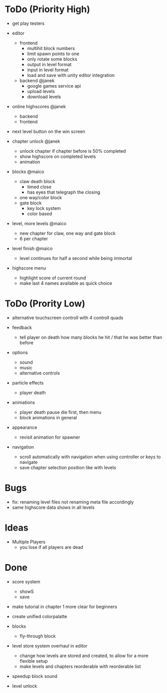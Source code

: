 # ToDo (Priority High)

- get play testers

- editor
	- frontend
		- multihit block numbers
		- limit spawn points to one
		- only rotate some blocks
		- output in level format
		- input in level format
		- load and save with unity editor integration
	- backend @janek
		- google games service api
		- upload levels
		- download levels

- online highscores @janek
	- backend
	- frontend

- next level button on the win screen

- chapter unlock @janek
	- unlock chapter if chapter before is 50% completed
	- show highscore on completed levels
	- animation

- blocks @maico
	- claw death block
		- timed close
		- has eyes that telegraph the closing
	- one way/color block
	- gate block
		- key lock system
		- color based

- level, more levels @maico
	- new chapter for claw, one way and gate block
	- 6 per chapter

- level finish @maico
	- level continues for half a second while being immortal

- highscore menu
	- highlight score of current round
	- make last 4 names available as quick choice

# ToDo (Prority Low)

- alternative touchscreen controll with 4 controll quads

- feedback
	- tell player on death how many blocks he hit / that he was better than before

- options
	- sound
	- music
    - alternative controls

- particle effects
	- player death

- animations
	- player death pause
	  die first, then menu
    - block animations in general

- appearance
    - revisit animation for spawner

- navigation
	- scroll automatically with navigation when using controller or keys to navigate
	- save chapter selection position like with levels
	
# Bugs
- fix: renaming level files not renaming meta file accordingly
- same highscore data shows in all levels

# Ideas
- Multiple Players
	- you lose if all players are dead

# Done

- score system
    - showS
    - save

- make tutorial in chapter 1 more clear for beginners

- create unified colorpalatte

- blocks
	- fly-through block

- level store system overhaul in editor
    - change how levels are stored and created, to allow for a more flexible setup
	- make levels and chapters reorderable with reorderable list

- speedup block sound

- level unlock
